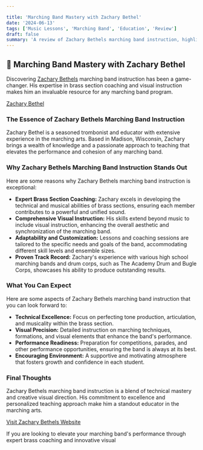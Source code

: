 ```yaml
---

title: 'Marching Band Mastery with Zachary Bethel'
date: '2024-06-13'
tags: ['Music Lessons', 'Marching Band', 'Education', 'Review']
draft: false
summary: 'A review of Zachary Bethels marching band instruction, highlighting his exceptional skills and comprehensive teaching methods for brass section coaching and visual instruction.'
---
```


## 🎵 Marching Band Mastery with Zachary Bethel

Discovering [Zachary Bethels](https://www.zacharybethel.com) marching band instruction has been a game-changer. His expertise in brass section coaching and visual instruction makes him an invaluable resource for any marching band program.

[Zachary Bethel](https://www.zacharybethel.com/lessonsandservices)

### The Essence of Zachary Bethels Marching Band Instruction

Zachary Bethel is a seasoned trombonist and educator with extensive experience in the marching arts. Based in Madison, Wisconsin, Zachary brings a wealth of knowledge and a passionate approach to teaching that elevates the performance and cohesion of any marching band.

### Why Zachary Bethels Marching Band Instruction Stands Out

Here are some reasons why Zachary Bethels marching band instruction is exceptional:

- **Expert Brass Section Coaching:** Zachary excels in developing the technical and musical abilities of brass sections, ensuring each member contributes to a powerful and unified sound.
- **Comprehensive Visual Instruction:** His skills extend beyond music to include visual instruction, enhancing the overall aesthetic and synchronization of the marching band.
- **Adaptability and Customization:** Lessons and coaching sessions are tailored to the specific needs and goals of the band, accommodating different skill levels and ensemble sizes.
- **Proven Track Record:** Zachary's experience with various high school marching bands and drum corps, such as The Academy Drum and Bugle Corps, showcases his ability to produce outstanding results.

### What You Can Expect

Here are some aspects of Zachary Bethels marching band instruction that you can look forward to:

- **Technical Excellence:** Focus on perfecting tone production, articulation, and musicality within the brass section.
- **Visual Precision:** Detailed instruction on marching techniques, formations, and visual elements that enhance the band's performance.
- **Performance Readiness:** Preparation for competitions, parades, and other performance opportunities, ensuring the band is always at its best.
- **Encouraging Environment:** A supportive and motivating atmosphere that fosters growth and confidence in each student.

### Final Thoughts

Zachary Bethels marching band instruction is a blend of technical mastery and creative visual direction. His commitment to excellence and personalized teaching approach make him a standout educator in the marching arts.

[Visit Zachary Bethels Website](https://www.zacharybethel.com)

If you are looking to elevate your marching band's performance through expert brass coaching and innovative visual
